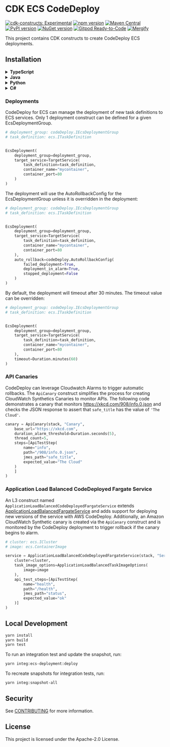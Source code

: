# CDK ECS CodeDeploy

[![cdk-constructs: Experimental](https://img.shields.io/badge/cdk--constructs-experimental-important.svg)](https://constructs.dev/packages/@cdklabs/cdk-ecs-codedeploy)
[![npm version](https://badge.fury.io/js/@cdklabs%2Fcdk-ecs-codedeploy.svg)](https://badge.fury.io/js/@cdklabs%2Fcdk-ecs-codedeploy)
[![Maven Central](https://maven-badges.herokuapp.com/maven-central/io.github.cdklabs/cdk-ecs-codedeploy/badge.svg)](https://maven-badges.herokuapp.com/maven-central/io.github.cdklabs/cdk-ecs-codedeploy)
[![PyPI version](https://badge.fury.io/py/cdklabs.ecs-codedeploy.svg)](https://badge.fury.io/py/cdklabs.ecs-codedeploy)
[![NuGet version](https://badge.fury.io/nu/Cdklabs.CdkEcsCodeDeploy.svg)](https://badge.fury.io/nu/Cdklabs.CdkEcsCodeDeploy)
[![Gitpod Ready-to-Code](https://img.shields.io/badge/Gitpod-ready--to--code-blue?logo=gitpod)](https://gitpod.io/#https://github.com/cdklabs/cdk-ecs-codedeploy)
[![Mergify](https://img.shields.io/endpoint.svg?url=https://api.mergify.com/badges/cdklabs/cdk-ecs-codedeploy&style=flat)](https://mergify.io)

This project contains CDK constructs to create CodeDeploy ECS deployments.

## Installation

<details><summary><strong>TypeScript</strong></summary>

```bash
yarn add @cdklabs/cdk-ecs-codedeploy
```

</details><details><summary><strong>Java</strong></summary>

See https://mvnrepository.com/artifact/io.github.cdklabs/cdk-ecs-codedeploy

</details><details><summary><strong>Python</strong></summary>

See https://pypi.org/project/cdklabs.ecs-codedeploy/

</details><details><summary><strong>C#</strong></summary>

See https://www.nuget.org/packages/Cdklabs.CdkEcsCodeDeploy/

</details>

### Deployments

CodeDeploy for ECS can manage the deployment of new task definitions to ECS services.  Only 1 deployment construct can be defined for a given EcsDeploymentGroup.

```python
# deployment_group: codeDeploy.IEcsDeploymentGroup
# task_definition: ecs.ITaskDefinition


EcsDeployment(
    deployment_group=deployment_group,
    target_service=TargetService(
        task_definition=task_definition,
        container_name="mycontainer",
        container_port=80
    )
)
```

The deployment will use the AutoRollbackConfig for the EcsDeploymentGroup unless it is overridden in the deployment:

```python
# deployment_group: codeDeploy.IEcsDeploymentGroup
# task_definition: ecs.ITaskDefinition


EcsDeployment(
    deployment_group=deployment_group,
    target_service=TargetService(
        task_definition=task_definition,
        container_name="mycontainer",
        container_port=80
    ),
    auto_rollback=codeDeploy.AutoRollbackConfig(
        failed_deployment=True,
        deployment_in_alarm=True,
        stopped_deployment=False
    )
)
```

By default, the deployment will timeout after 30 minutes. The timeout value can be overridden:

```python
# deployment_group: codeDeploy.IEcsDeploymentGroup
# task_definition: ecs.ITaskDefinition


EcsDeployment(
    deployment_group=deployment_group,
    target_service=TargetService(
        task_definition=task_definition,
        container_name="mycontainer",
        container_port=80
    ),
    timeout=Duration.minutes(60)
)
```

### API Canaries

CodeDeploy can leverage Cloudwatch Alarms to trigger automatic rollbacks. The `ApiCanary` construct simplifies the process for creating CloudWatch Synthetics Canaries to monitor APIs. The following code demonstrates a canary that monitors https://xkcd.com/908/info.0.json and checks the JSON response to assert that `safe_title` has the value of `'The Cloud'`.

```python
canary = ApiCanary(stack, "Canary",
    base_url="https://xkcd.com",
    duration_alarm_threshold=Duration.seconds(5),
    thread_count=5,
    steps=[ApiTestStep(
        name="info",
        path="/908/info.0.json",
        jmes_path="safe_title",
        expected_value="The Cloud"
    )
    ]
)
```

### Application Load Balanced CodeDeployed Fargate Service

An L3 construct named `ApplicationLoadBalancedCodeDeployedFargateService` extends [ApplicationLoadBalancedFargateService](https://docs.aws.amazon.com/cdk/api/v2/docs/aws-cdk-lib.aws_ecs_patterns.ApplicationLoadBalancedFargateService.html) and adds support for deploying new versions of the service with AWS CodeDeploy. Additionally, an Amazon CloudWatch Synthetic canary is created via the `ApiCanary` construct and is monitored by the CodeDeploy deployment to trigger rollback if the canary begins to alarm.

```python
# cluster: ecs.ICluster
# image: ecs.ContainerImage

service = ApplicationLoadBalancedCodeDeployedFargateService(stack, "Service",
    cluster=cluster,
    task_image_options=ApplicationLoadBalancedTaskImageOptions(
        image=image
    ),
    api_test_steps=[ApiTestStep(
        name="health",
        path="/health",
        jmes_path="status",
        expected_value="ok"
    )]
)
```

## Local Development

```bash
yarn install
yarn build
yarn test
```

To run an integration test and update the snapshot, run:

```bash
yarn integ:ecs-deployment:deploy
```

To recreate snapshots for integration tests, run:

```bash
yarn integ:snapshot-all
```

## Security

See [CONTRIBUTING](CONTRIBUTING.md#security-issue-notifications) for more information.

## License

This project is licensed under the Apache-2.0 License.
